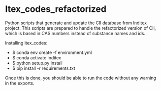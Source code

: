 # Itex_codes_refactorized

Python scripts that generate and update the CII database from Inditex project.
This scripts are prepared to handle the refactorized version of CII, which is based in CAS numbers instead of substance names and ids.

Installing itex_codes:<br>
* $ conda env create -f environment.yml<br>
* $ conda activate inditex<br>
* $ python setup.py install<br>
* $ pip install -r requirements.txt<br>

Once this is done, you should be able to run the code without any warning in the exports.
